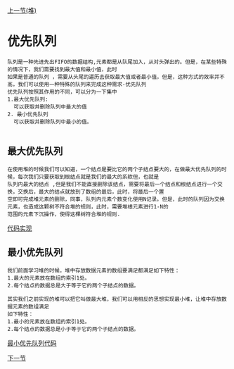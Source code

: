 [上一节(堆)](./HEAD.MD)
# 优先队列
```text
队列是一种先进先出FIFO的数据结构,元素都是从队尾加入，从对头弹出的。但是，在某些特殊的情况下，我们需要找到最大值和最小值，此时
如果是普通的队列 ，需要从头尾的遍历去获取最大值或者最小值，但是，这种方式的效率并不高，我们可以使用一种特殊的队列来完成这种需求-优先队列
优先队列按照其作用的不同，可以分为一下集中
1.最大优先队列:
  可以获取并删除队列中最大的值
2. 最小优先队列
  可以获取并删除队列中最小的值。 


```
## 最大优先队列
```text
在使用堆的时候我们可以知道，一个结点是要比它的两个子结点要大的，在做最大优先队列的时候，每次我们只要获取到根结点就是我们的最大的系欸但，也就是
队列内最大的结点 ,但是我们不能直接删除该结点，需要将最后一个结点和根结点进行一个交换，交换后，最大的结点就放到了数组的最后，此时，将最后一个置
空即可完成堆元素的删除，同事，队列内元素个数变化使用N记录。但是，此时的队列因为交换元素，也造成这颗树不符合堆的规则，此时，需要堆根元素进行1-N的
范围的元素下沉操作，使得这棵树符合堆的规则. 
```
[代码实现](./src\main\java\com\itdom\priorityqueue\MaxPriorityQueue.java)


## 最小优先队列
```text
我们前面学习堆的时候，堆中存放数据元素的数组要满足都满足如下特性：
1.最大的元素放在数组的索引1处。
2.每个结点的数据总是大于等于它的两个子结点的数据。

其实我们之前实现的堆可以把它叫做最大堆，我们可以用相反的思想实现最小堆，让堆中存放数据元素的数组满足
如下特性：
1.最小的元素放在数组的索引1处。
2.每个结点的数据总是小于等于它的两个子结点的数据。
```
[最小优先队列代码](./src\main\java\com\itdom\priorityqueue\MinPriorityQueue.java)

[下一节](./TREE_ADVANCED.MD)




